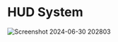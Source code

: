 # HUD System
 
![Screenshot 2024-06-30 202803](https://github.com/R3dRuSh123/HUD-MESSAGE/assets/168280586/9162e00b-2744-4f96-b527-d4728b08346e)
